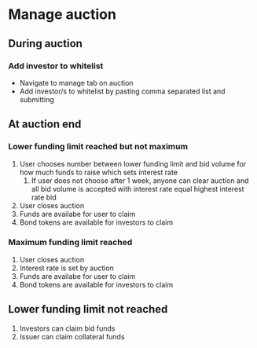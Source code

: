 # Manage auction

## During auction

### Add investor to whitelist

- Navigate to manage tab on auction
- Add investor/s to whitelist by pasting comma separated list and submitting

## At auction end

### Lower funding limit reached but not maximum

1. User chooses number between lower funding limit and bid volume for how much funds to raise which sets interest rate
   1. If user does not choose after 1 week, anyone can clear auction and all bid volume is accepted with interest rate equal highest interest rate bid
1. User closes auction
1. Funds are availabe for user to claim
1. Bond tokens are available for investors to claim

### Maximum funding limit reached

1. User closes auction
1. Interest rate is set by auction
1. Funds are availabe for user to claim
1. Bond tokens are available for investors to claim

## Lower funding limit not reached

1. Investors can claim bid funds
1. Issuer can claim collateral funds
